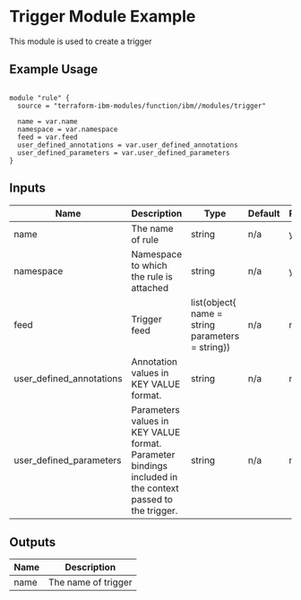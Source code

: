 # Trigger Module Example

This module is used to create a trigger

## Example Usage
```

module "rule" {
  source = "terraform-ibm-modules/function/ibm//modules/trigger"

  name = var.name
  namespace = var.namespace
  feed = var.feed
  user_defined_annotations = var.user_defined_annotations
  user_defined_parameters = var.user_defined_parameters
}
```

<!-- BEGINNING OF PRE-COMMIT-TERRAFORM DOCS HOOK -->

## Inputs

| Name                              | Description                                           | Type   | Default | Required |
|-----------------------------------|-------------------------------------------------------|--------|---------|----------|
| name | The name of rule | string | n/a | yes |
| namespace | Namespace to which the rule is attached | string | n/a | yes |
| feed | Trigger feed | list(object{<br>name = string<br>parameters = string}) | n/a | no |
| user\_defined\_annotations | Annotation values in KEY VALUE format. | string | n/a | no |
| user\_defined\_parameters | Parameters values in KEY VALUE format. Parameter bindings included in the context passed to the trigger. | string | n/a | no |


## Outputs

| Name | Description |
|------|-------------|
| name | The name of trigger |

<!-- END OF PRE-COMMIT-TERRAFORM DOCS HOOK -->